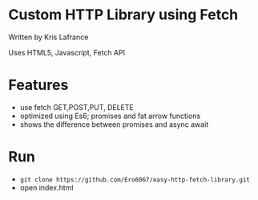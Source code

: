 # Custom HTTP Library using Fetch
Written by Kris Lafrance

Uses HTML5, Javascript, Fetch API

# Features

* use fetch GET,POST,PUT, DELETE
* optimized using Es6; promises and fat arrow functions
* shows the difference between promises and async await

# Run

* `git clone https://github.com/Ero6067/easy-http-fetch-library.git`
* open index.html
